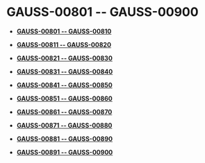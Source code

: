 # GAUSS-00801 -- GAUSS-00900<a name="ZH-CN_TOPIC_0302073722"></a>

-   **[GAUSS-00801 -- GAUSS-00810](GAUSS-00801----GAUSS-00810.md)**  

-   **[GAUSS-00811 -- GAUSS-00820](GAUSS-00811----GAUSS-00820.md)**  

-   **[GAUSS-00821 -- GAUSS-00830](GAUSS-00821----GAUSS-00830.md)**  

-   **[GAUSS-00831 -- GAUSS-00840](GAUSS-00831----GAUSS-00840.md)**  

-   **[GAUSS-00841 -- GAUSS-00850](GAUSS-00841----GAUSS-00850.md)**  

-   **[GAUSS-00851 -- GAUSS-00860](GAUSS-00851----GAUSS-00860.md)**  

-   **[GAUSS-00861 -- GAUSS-00870](GAUSS-00861----GAUSS-00870.md)**  

-   **[GAUSS-00871 -- GAUSS-00880](GAUSS-00871----GAUSS-00880.md)**  

-   **[GAUSS-00881 -- GAUSS-00890](GAUSS-00881----GAUSS-00890.md)**  

-   **[GAUSS-00891 -- GAUSS-00900](GAUSS-00891----GAUSS-00900.md)**  



